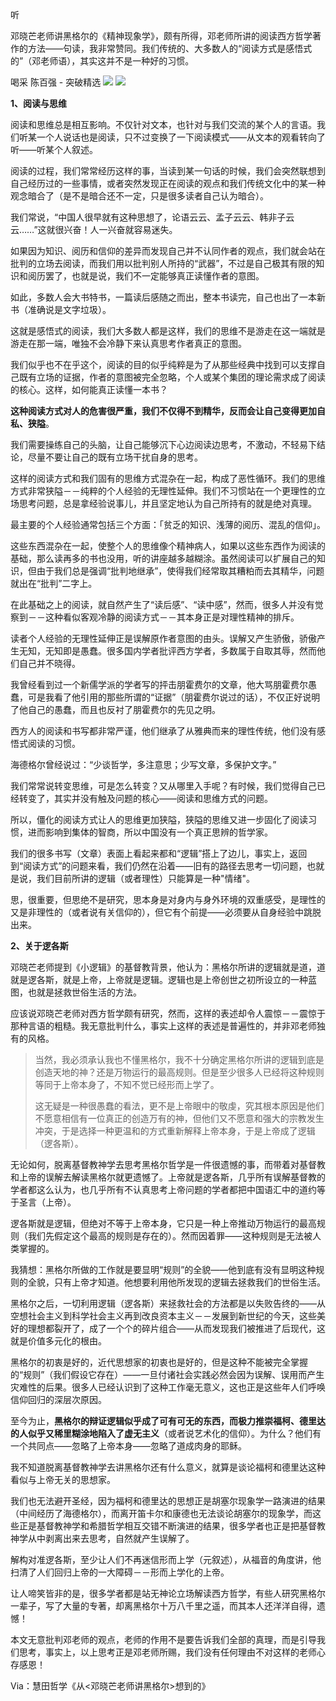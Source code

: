 听

邓晓芒老师讲黑格尔的《精神现象学》，颇有所得，邓老师所讲的阅读西方哲学著作的方法——句读，我非常赞同。我们传统的、大多数人的“阅读方式是感悟式的”（邓老师语），其实这并不是一种好的习惯。

喝采 陈百强 - 突破精选 ![](https://res.wx.qq.com/mmbizwap/zh_CN/htmledition/images/icon/appmsg/qqmusic/icon_qqmusic_source531a3f.svg)
     ![](https://y.gtimg.cn/music/photo_new/T002R90x90M000003wfL4x4QTIc5.jpg) 

**1、阅读与思维**

阅读和思维总是相互影响。不仅针对文本，也针对与我们交流的某个人的言语。我们听某一个人说话也是阅读，只不过变换了一下阅读模式——从文本的观看转向了听——听某个人叙述。

阅读的过程，我们常常经历这样的事，当读到某一句话的时候，我们会突然联想到自己经历过的一些事情，或者突然发现正在阅读的观点和我们传统文化中的某一种观念暗合了（是不是暗合还不一定，只是很多读者自己认为暗合）。

我们常说，“中国人很早就有这种思想了，论语云云、孟子云云、韩非子云云……”这就很兴奋！人一兴奋就容易迷失。

如果因为知识、阅历和信仰的差异而发现自己并不认同作者的观点，我们就会站在批判的立场去阅读，而我们用以批判别人所持的“武器”，不过是自己极其有限的知识和阅历罢了，也就是说，我们不一定能够真正读懂作者的意图。

如此，多数人会大书特书，一篇读后感随之而出，整本书读完，自己也出了一本新书（准确说是文字垃圾）。

这就是感悟式的阅读，我们大多数人都是这样，我们的思维不是游走在这一端就是游走在那一端，唯独不会冷静下来认真思考作者真正的意图。

我们似乎也不在乎这个，阅读的目的似乎纯粹是为了从那些经典中找到可以支撑自己既有立场的证据，作者的意图被完全忽略，个人或某个集团的理论需求成了阅读的核心。这样，如何能真正读懂一本书？

**这种阅读方式对人的危害很严重，我们不仅得不到精华，反而会让自己变得更加自私、狭隘**。

我们需要操练自己的头脑，让自己能够沉下心边阅读边思考，不激动，不轻易下结论，尽量不要让自己的既有立场干扰自身的思考。

这样的阅读方式和我们固有的思维方式混杂在一起，构成了恶性循环。我们的思维方式非常狭隘－－纯粹的个人经验的无理性延伸。我们不习惯站在一个更理性的立场思考问题，总是拿经验说事儿，并且坚定地认为自己所持有的就是绝对真理。

最主要的个人经验通常包括三个方面：「贫乏的知识、浅薄的阅历、混乱的信仰」。

这些东西混杂在一起，使整个人的思维像个精神病人，如果以这些东西作为阅读的基础，那么读再多的书也没用，听的讲座越多越糊涂。虽然阅读可以扩展自己的知识，但由于我们总是强调“批判地继承”，使得我们经常取其糟粕而去其精华，问题就出在“批判”二字上。

在此基础之上的阅读，就自然产生了“读后感”、“读中感”，然而，很多人并没有觉察到－－这种看似客观冷静的阅读方式－－其本身正是对理性精神的排斥。

读者个人经验的无理性延伸正是误解原作者意图的由头。误解又产生骄傲，骄傲产生无知，无知即是愚蠢。很多国内学者批评西方学者，多数属于自取其辱，然而他们自己并不晓得。

我曾经看到过一个新儒学派的学者写的抨击朋霍费尔的文章，他大骂朋霍费尔愚蠢，可是我看了他引用的那些所谓的“证据”（朋霍费尔说过的话），不仅正好说明了他自己的愚蠢，而且也反衬了朋霍费尔的先见之明。

西方人的阅读和书写都非常严谨，他们继承了从雅典而来的理性传统，他们没有感悟式阅读的习惯。

海德格尔曾经说过：“少谈哲学，多注意思；少写文章，多保护文字。”

我们常常说转变思维，可是怎么转变？又从哪里入手呢？有时候，我们觉得自己已经转变了，其实并没有触及问题的核心——阅读和思维方式的问题。

所以，僵化的阅读方式让人的思维更加狭隘，狭隘的思维又进一步固化了阅读习惯，进而影响到集体的智商，所以中国没有一个真正思辨的哲学家。

我们的很多书写（文章）表面上看起来都和“逻辑”搭上了边儿，事实上，返回到“阅读方式”的问题来看，我们仍然在沿着——旧有的路径去思考一切问题，也就是说，我们目前所讲的逻辑（或者理性）只能算是一种"情绪"。

思，很重要，但思绝不是研究，思本身是对身内与身外环境的双重感受，是理性的又是非理性的（或者说有关信仰的），但它有个前提——必须要从自身经验中跳脱出来。

**2、关于逻各斯**

邓晓芒老师提到《小逻辑》的基督教背景，他认为：黑格尔所讲的逻辑就是道，道就是逻各斯，就是上帝，上帝就是逻辑。逻辑也是上帝创世之初所设立的一种蓝图，也就是拯救世俗生活的方法。

应该说邓晓芒老师对西方哲学颇有研究，然而，这样的表述却令人震惊－－震惊于那种言语的粗糙。我无意批判什么，事实上这样的表述是普遍性的，并非邓老师独有的风格。

> 当然，我必须承认我也不懂黑格尔，我不十分确定黑格尔所讲的逻辑到底是创造天地的神？还是万物运行的最高规则。但是至少很多人已经将这种规则等同于上帝本身了，不知不觉已经形而上学了。
> 
> 这无疑是一种很愚蠢的看法，更不是上帝眼中的敬虔，究其根本原因是他们不愿意相信有一位真正的创造万有的神，但他们又不愿意和强大的宗教发生冲突，于是选择一种更温和的方式重新解释上帝本身，于是上帝成了逻辑（逻各斯）。

无论如何，脱离基督教神学去思考黑格尔哲学是一件很遗憾的事，而带着对基督教和上帝的误解去解读黑格尔就更遗憾了。上帝就是逻各斯，几乎所有误解基督教的学者都这么认为，也几乎所有不认真思考上帝问题的学者都把中国语汇中的道约等于圣言（上帝）。

逻各斯就是逻辑，但绝对不等于上帝本身，它只是一种上帝推动万物运行的最高规则（我们先假定这个最高的规则是存在的）。然而因着罪——这种规则是无法被人类掌握的。

我猜想：黑格尔所做的工作就是要显明“规则”的全貌——他到底有没有显明这种规则的全貌，只有上帝才知道。他想要利用他所发现的逻辑去拯救我们的世俗生活。

黑格尔之后，一切利用逻辑（逻各斯）来拯救社会的方法都是以失败告终的——从空想社会主义到科学社会主义再到改良资本主义－－发展到新世纪的今天，这些美好的理想都裂开了，成了一个个的碎片组合——从而发现我们被推进了后现代，这就是价值多元化的根由。

黑格尔的初衷是好的，近代思想家的初衷也是好的，但是这种不能被完全掌握的“规则”（我们假设它存在）——一旦付诸社会实践必然会因为误解、误用而产生灾难性的后果。很多人已经认识到了这种工作毫无意义，这也正是这些年人们呼唤信仰回归的深层次原因。

至今为止，**黑格尔的辩证逻辑似乎成了可有可无的东西，而极力推崇福柯、德里达的人似乎又稀里糊涂地陷入了虚无主义**（或者说艺术化的信仰）。为什么？他们有一个共同点——忽略了上帝本身——忽略了道成肉身的耶稣。

我不知道脱离基督教神学去讲黑格尔还有什么意义，就算是谈论福柯和德里达这种看似与上帝无关的思想家。

我们也无法避开圣经，因为福柯和德里达的思想正是胡塞尔现象学一路演进的结果（中间经历了海德格尔），而离开笛卡尔和康德也无法谈论胡塞尔的现象学，而这些正是基督教神学和希腊哲学相互交错不断演进的结果，很多学者也正是把基督教神学从中剥离出来去思考，自然就产生误解了。

解构对准逻各斯，至少让人们不再迷信形而上学（元叙述），从福音的角度讲，他扫清了人们回归上帝的一大障碍－－形而上学化的上帝。

让人啼笑皆非的是，很多学者都是站无神论立场解读西方哲学，有些人研究黑格尔一辈子，写了大量的专著，却离黑格尔十万八千里之遥，而其本人还洋洋自得，遗憾！

本文无意批判邓老师的观点，老师的作用不是要告诉我们全部的真理，而是引导我们思考，事实上，以上思考正是邓老师所赐，我们没有任何理由不对这样的老师心存感恩！

Via：慧田哲学《从<邓晓芒老师讲黑格尔>想到的》